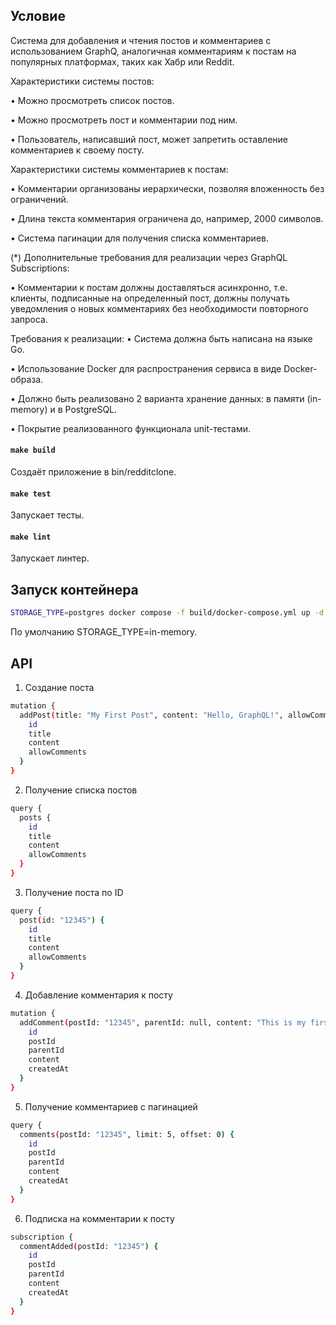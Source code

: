 ## Условие

Система для добавления и чтения постов и комментариев с использованием GraphQ, аналогичная комментариям к постам на популярных платформах, таких как Хабр или Reddit.

Характеристики системы постов:

•	Можно просмотреть список постов.

•	Можно просмотреть пост и комментарии под ним.

•	Пользователь, написавший пост, может запретить оставление комментариев к своему посту.

Характеристики системы комментариев к постам:

•	Комментарии организованы иерархически, позволяя вложенность без ограничений.

•	Длина текста комментария ограничена до, например, 2000 символов.

•	Система пагинации для получения списка комментариев.

(*) Дополнительные требования для реализации через GraphQL Subscriptions:

•	Комментарии к постам должны доставляться асинхронно, т.е. клиенты, подписанные на определенный пост, должны получать уведомления о новых комментариях без необходимости повторного запроса.

Требования к реализации:
•	Система должна быть написана на языке Go.

•	Использование Docker для распространения сервиса в виде Docker-образа.

•	Должно быть реализовано 2 варианта хранение данных: в памяти (in-memory) и в PostgreSQL.

•	Покрытие реализованного функционала unit-тестами.

#### `make build`

Создаёт приложение в bin/redditclone.

#### `make test`

Запускает тесты.

#### `make lint`

Запускает линтер.

## Запуск контейнера

```bash
STORAGE_TYPE=postgres docker compose -f build/docker-compose.yml up -d --build
```

По умолчанию STORAGE_TYPE=in-memory.

## API

1. Создание поста

```bash
mutation {
  addPost(title: "My First Post", content: "Hello, GraphQL!", allowComments: true) {
    id
    title
    content
    allowComments
  }
}
```

2. Получение списка постов

```bash
query {
  posts {
    id
    title
    content
    allowComments
  }
}
```

3. Получение поста по ID

```bash
query {
  post(id: "12345") {
    id
    title
    content
    allowComments
  }
}
```

4. Добавление комментария к посту

```bash
mutation {
  addComment(postId: "12345", parentId: null, content: "This is my first comment!") {
    id
    postId
    parentId
    content
    createdAt
  }
}
```

5. Получение комментариев с пагинацией

```bash
query {
  comments(postId: "12345", limit: 5, offset: 0) {
    id
    postId
    parentId
    content
    createdAt
  }
}
```

6. Подписка на комментарии к посту

```bash
subscription {
  commentAdded(postId: "12345") {
    id
    postId
    parentId
    content
    createdAt
  }
}
```